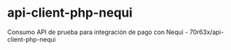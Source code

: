 # api-client-php-nequi
Consumo API de prueba para integración de pago con Nequi - 70r63x/api-client-php-nequi
